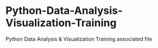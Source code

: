 # Python-Data-Analysis-Visualization-Training
Python Data Analysis &amp; Visualization Training associated file
